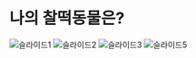 # 나의 찰떡동물은?

![슬라이드1](https://user-images.githubusercontent.com/55667589/198891958-7b573fbc-af06-4bc4-8440-e62de49f0351.png)
![슬라이드2](https://user-images.githubusercontent.com/55667589/198891967-c6336c6c-e824-44cd-91c0-08f429062e7e.png)
![슬라이드3](https://user-images.githubusercontent.com/55667589/198891972-a327dc6f-57f3-4cf5-9cca-e8bd0d254892.png)
![슬라이드5](https://user-images.githubusercontent.com/55667589/198891980-35806938-080d-424b-92ec-86ccf4788009.png)
